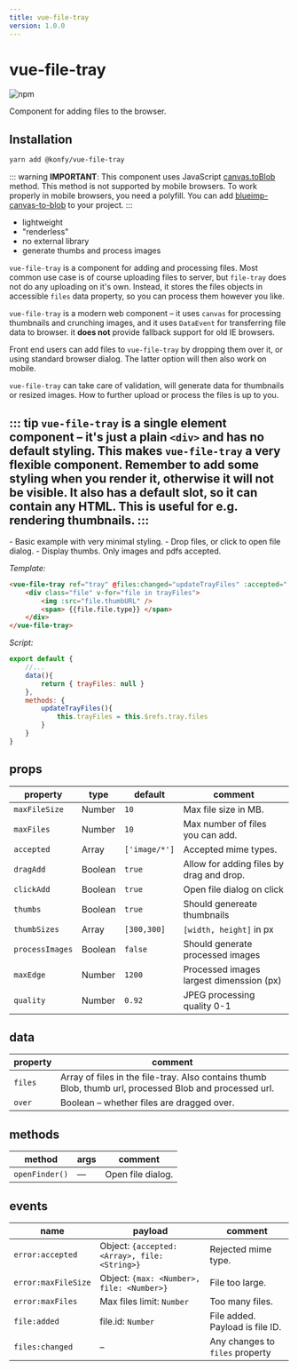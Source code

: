 ```yaml
---
title: vue-file-tray 
version: 1.0.0
---
```

# vue-file-tray 
![npm](https://img.shields.io/npm/v/@konfy/vue-file-tray.svg)

Component for adding files to the browser.

## Installation

```bash
yarn add @konfy/vue-file-tray
```

::: warning
**IMPORTANT**: This component uses JavaScript [canvas.toBlob](http://www.w3.org/TR/html5/scripting-1.html#dom-canvas-toblob) method. This method is not supported by mobile browsers. To work properly in mobile browsers, you need a polyfill. You can add [blueimp-canvas-to-blob](https://github.com/blueimp/JavaScript-Canvas-to-Blob) to your project.
:::

- lightweight
- "renderless"
- no external library
- generate thumbs and process images

`vue-file-tray` is a component for adding and processing files. Most common use case is of course uploading files to server, but `file-tray` does not do any uploading on it's own. Instead, it stores the files objects in accessible `files` data property, so you can process them however you like.

`vue-file-tray` is a modern web component – it uses `canvas` for processing thumbnails and crunching images, and it uses `DataEvent` for transferring file data to browser. it **does not** provide fallback support for old IE browsers.

Front end users can add files to `vue-file-tray` by dropping them over it, or using standard browser dialog. The latter option will then also work on mobile.

`vue-file-tray` can take care of validation, will generate data for thumbnails or resized images. How to further upload or process the files is up to you.

::: tip
`vue-file-tray` is a **single element component** – it's just a plain `<div>` and has no default styling. This makes `vue-file-tray` a very flexible component. Remember to add some styling when you render it, otherwise it will not be visible. It also has a default slot, so it can contain any HTML. This is useful for e.g. rendering thumbnails.
:::
---
<vp-holder>
- Basic example with very minimal styling.
- Drop files, or click to open file dialog.
- Display thumbs. Only images and pdfs accepted.
<vp-file-tray-wrap/>

_Template:_

```html
<vue-file-tray ref="tray" @files:changed="updateTrayFiles" :accepted="['image/*','application/pdf']">
    <div class="file" v-for="file in trayFiles">
        <img :src="file.thumbURL" />
        <span> {{file.file.type}} </span>
    </div>
</vue-file-tray>
```
_Script:_
```js
export default {
    //...
	data(){
		return { trayFiles: null }
	},
	methods: {
		updateTrayFiles(){
			this.trayFiles = this.$refs.tray.files
		}
	}
}
```
</vp-holder>

## props

| property        | type    | default       | comment                                  |
| --------------- | ------- | ------------- | ---------------------------------------- |
| `maxFileSize`   | Number  | `10`          | Max file size in MB.                     |
| `maxFiles`      | Number  | `10`          | Max number of files you can add.         |
| `accepted`      | Array   | `['image/*']` | Accepted mime types.                     |
| `dragAdd`       | Boolean | `true`        | Allow for adding files by drag and drop. |
| `clickAdd`      | Boolean | `true`        | Open file dialog on click                |
| `thumbs`        | Boolean | `true`        | Should genereate thumbnails              |
| `thumbSizes`    | Array   | `[300,300]`   | `[width, height]` in px                  |
| `processImages` | Boolean | `false`       | Should generate processed images         |
| `maxEdge`       | Number  | `1200`        | Processed images largest dimenssion (px) |
| `quality`       | Number  | `0.92`        | JPEG processing quality 0-1              |

## data

| property | comment                                  |
| -------- | ---------------------------------------- |
| `files`  | Array of files in the file-tray. Also contains thumb Blob, thumb url, processed Blob and processed url. |
| `over`   | Boolean – whether files are dragged over. |

## methods

| method         | args | comment           |
| -------------- | ---- | ----------------- |
| `openFinder()` | —    | Open file dialog. |

## events

| name                | payload                                       | comment                         |
| ------------------- | --------------------------------------------- | ------------------------------- |
| `error:accepted`    | Object: `{accepted: <Array>, file: <String>}` | Rejected mime type.             |
| `error:maxFileSize` | Object: `{max: <Number>, file: <Number>}`     | File too large.                 |
| `error:maxFiles`    | Max files limit: `Number`                     | Too many files.                 |
| `file:added`        | file.id: `Number`                             | File added. Payload is file ID. |
| `files:changed`     | –                                             | Any changes to `files` property |

